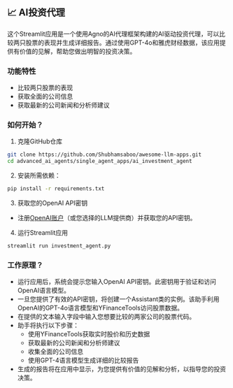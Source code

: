 ## 📈 AI投资代理
这个Streamlit应用是一个使用Agno的AI代理框架构建的AI驱动投资代理，可以比较两只股票的表现并生成详细报告。通过使用GPT-4o和雅虎财经数据，该应用提供有价值的见解，帮助您做出明智的投资决策。

### 功能特性
- 比较两只股票的表现
- 获取全面的公司信息
- 获取最新的公司新闻和分析师建议

### 如何开始？

1. 克隆GitHub仓库

```bash
git clone https://github.com/Shubhamsaboo/awesome-llm-apps.git
cd advanced_ai_agents/single_agent_apps/ai_investment_agent
```
2. 安装所需依赖：

```bash
pip install -r requirements.txt
```
3. 获取您的OpenAI API密钥

- 注册[OpenAI账户](https://platform.openai.com/)（或您选择的LLM提供商）并获取您的API密钥。

4. 运行Streamlit应用
```bash
streamlit run investment_agent.py
```

### 工作原理？

- 运行应用后，系统会提示您输入OpenAI API密钥。此密钥用于验证和访问OpenAI语言模型。
- 一旦您提供了有效的API密钥，将创建一个Assistant类的实例。该助手利用OpenAI的GPT-4o语言模型和YFinanceTools访问股票数据。
- 在提供的文本输入字段中输入您想要比较的两家公司的股票代码。
- 助手将执行以下步骤：
    - 使用YFinanceTools获取实时股价和历史数据
    - 获取最新的公司新闻和分析师建议
    - 收集全面的公司信息
    - 使用GPT-4语言模型生成详细的比较报告
- 生成的报告将在应用中显示，为您提供有价值的见解和分析，以指导您的投资决策。